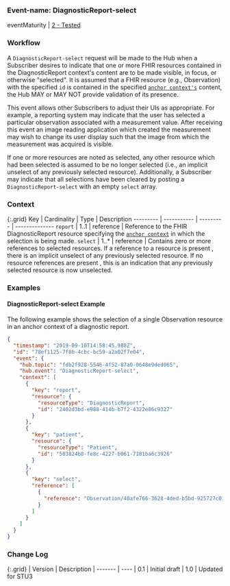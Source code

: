 ### Event-name: DiagnosticReport-select

eventMaturity | [2 - Tested](3-1-2-eventmaturitymodel.html)

### Workflow
A `DiagnosticReport-select` request will be made to the Hub when a Subscriber desires to indicate that one or more FHIR resources contained in the DiagnosticReport context's content are to be made visible, in focus, or otherwise "selected". It is assumed that a FHIR resource (e.g., Observation) with the specified `id` is contained in the specified [`anchor context's`](5_glossary.html) content, the Hub MAY or MAY NOT provide validation of its presence.

This event allows other Subscribers to adjust their UIs as appropriate.  For example, a reporting system may indicate that the user has selected a particular observation associated with a measurement value. After receiving this event an image reading application which created the measurement may wish to change its user display such that the image from which the measurement was acquired is visible.

If one or more resources are noted as selected, any other resource which had been selected is assumed to be no longer selected (i.e., an implicit unselect of any previously selected resource).  Additionally, a Subscriber may indicate that all selections have been cleared by posting a `DiagnosticReport-select` with an empty `select` array. 

### Context

{:.grid}
Key       | Cardinality | Type      | Description
--------- | ----------- | --------- | --------------
`report`  | 1..1        | reference | Reference to the FHIR DiagnosticReport resource specifying the [`anchor context`](5_glossary.html) in which the selection is being made.
`select`  | 1..*        | reference | Contains zero or more references to selected resources. If a reference to a resource is present , there is an implicit unselect of any previously selected resource. If no resource references are present , this is an indication that any previously selected resource is now unselected.


### Examples

#### DiagnosticReport-select Example

The following example shows the selection of a single Observation resource in an anchor context of a diagnostic report.

```json
{
  "timestamp": "2019-09-10T14:58:45.988Z",
  "id": "78ef1125-7f8b-4cbc-bc59-a2a02f7e04",
  "event": {
    "hub.topic": "fdb2f928-5546-4f52-87a0-0648e9ded065",
    "hub.event": "DiagnosticReport-select",
    "context": [
      {
        "key": "report",
        "resource": {
          "resourceType": "DiagnosticReport",
          "id": "2402d3bd-e988-414b-b7f2-4322e86c9327"
        }
      },
      {
        "key": "patient",
        "resource": {
          "resourceType": "Patient",
          "id": "503824b8-fe8c-4227-b061-7181ba6c3926"
        }
      },
      {
        "key": "select",
        "reference": [
          {
            "reference": "Observation/40afe766-3628-4ded-b5bd-925727c013b3"
          }
        ]
      }
    ]
  }
}
```

### Change Log

{:.grid}
| Version | Description
| ------- | ----
| 0.1 | Initial draft
| 1.0 | Updated for STU3
